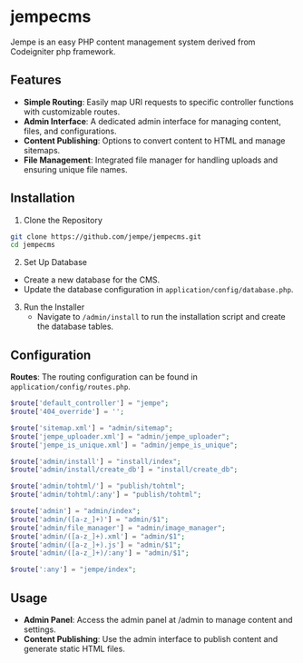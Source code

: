 jempecms
========

Jempe is an easy PHP content management system derived from Codeigniter php framework. 

## Features

- **Simple Routing**: Easily map URI requests to specific controller functions with customizable routes.
- **Admin Interface**: A dedicated admin interface for managing content, files, and configurations.
- **Content Publishing**: Options to convert content to HTML and manage sitemaps.
- **File Management**: Integrated file manager for handling uploads and ensuring unique file names.

## Installation

1. Clone the Repository
```sh
git clone https://github.com/jempe/jempecms.git
cd jempecms
```

2. Set Up Database
- Create a new database for the CMS.
- Update the database configuration in `application/config/database.php`.

3. Run the Installer
   - Navigate to `/admin/install` to run the installation script and create the database tables.
  
## Configuration

**Routes**: The routing configuration can be found in `application/config/routes.php`.

```php
$route['default_controller'] = "jempe";
$route['404_override'] = '';

$route['sitemap.xml'] = "admin/sitemap";
$route['jempe_uploader.xml'] = "admin/jempe_uploader";
$route['jempe_is_unique.xml'] = "admin/jempe_is_unique";

$route['admin/install'] = "install/index";
$route['admin/install/create_db'] = "install/create_db";

$route['admin/tohtml/'] = "publish/tohtml";
$route['admin/tohtml/:any'] = "publish/tohtml";

$route['admin'] = "admin/index";
$route['admin/([a-z_]+)'] = "admin/$1";
$route['admin/file_manager'] = "admin/image_manager";
$route['admin/([a-z_]+).xml'] = "admin/$1";
$route['admin/([a-z_]+).js'] = "admin/$1";
$route['admin/([a-z_]+)/:any'] = "admin/$1";

$route[':any'] = "jempe/index";
```

## Usage
- **Admin Panel**: Access the admin panel at /admin to manage content and settings.
- **Content Publishing**: Use the admin interface to publish content and generate static HTML files.

